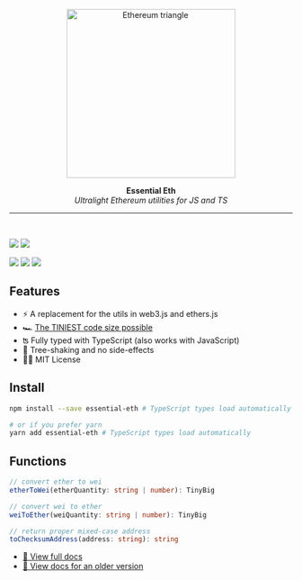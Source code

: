 <p align="center">
  <a><img src="https://blog.ethereum.org/img/2018/08/grants_eth_logo.png" title="Ethereum triangle" height="300"/></a>
</p>
<p align="center">
  <b>
    Essential Eth
  </b>
  <br>
  <i>Ultralight Ethereum utilities for JS and TS</i>
  <br>
</p>

---

<br>

![](https://badgen.net/bundlephobia/minzip/essential-eth) ![](https://badgen.net/bundlephobia/tree-shaking/essential-eth)

![](https://img.shields.io/npm/v/essential-eth)
![](https://badgen.net/bundlephobia/min/essential-eth)
![](https://badgen.net/bundlephobia/dependency-count/essential-eth)

## Features

- ⚡️ A replacement for the utils in web3.js and ethers.js
- 🏎 [The TINIEST code size possible](https://bundlephobia.com/package/essential-eth)
- ʦ Fully typed with TypeScript (also works with JavaScript)
- 🌲 Tree-shaking and no side-effects
- 👩‍⚖️ MIT License

## Install

```sh
npm install --save essential-eth # TypeScript types load automatically

# or if you prefer yarn
yarn add essential-eth # TypeScript types load automatically
```

## Functions

```typescript
// convert ether to wei
etherToWei(etherQuantity: string | number): TinyBig

// convert wei to ether
weiToEther(weiQuantity: string | number): TinyBig

// return proper mixed-case address
toChecksumAddress(address: string): string
```

- [📓 View full docs](https://essential-eth.vercel.app)
- [📓 View docs for an older version](https://essential-eth.vercel.app/versions)
